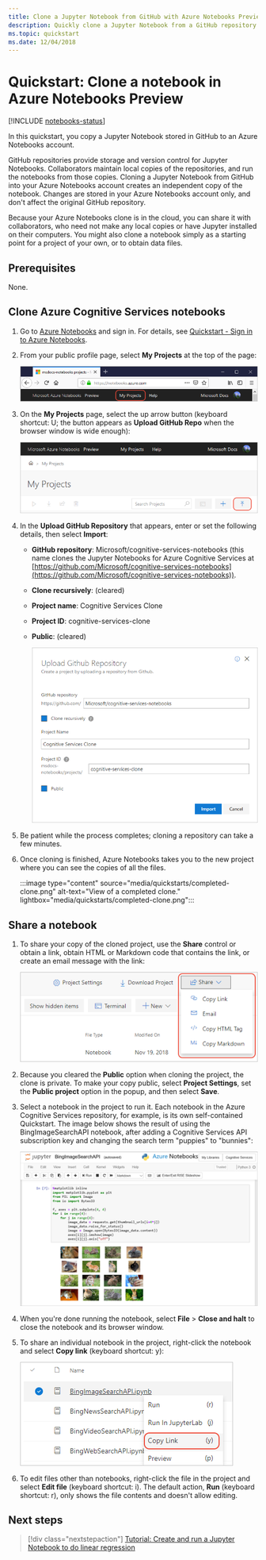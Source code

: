 ```yaml
---
title: Clone a Jupyter Notebook from GitHub with Azure Notebooks Preview
description: Quickly clone a Jupyter Notebook from a GitHub repository and run it in your Azure Notebooks account.
ms.topic: quickstart
ms.date: 12/04/2018
---
```


# Quickstart: Clone a notebook in Azure Notebooks Preview

[!INCLUDE [notebooks-status](../../includes/notebooks-status.md)]

In this quickstart, you copy a Jupyter Notebook stored in GitHub to an Azure Notebooks account. 

GitHub repositories provide storage and version control for Jupyter Notebooks. Collaborators maintain local copies of the repositories, and run the notebooks from those copies. Cloning a Jupyter Notebook from GitHub into your Azure Notebooks account creates an independent copy of the notebook. Changes are stored in your Azure Notebooks account only, and don't affect the original GitHub repository. 

Because your Azure Notebooks clone is in the cloud, you can share it with collaborators, who need not make any local copies or have Jupyter installed on their computers. You might also clone a notebook simply as a starting point for a project of your own, or to obtain data files. 

## Prerequisites
None.

## Clone Azure Cognitive Services notebooks

1. Go to [Azure Notebooks](https://notebooks.azure.com) and sign in. For details, see [Quickstart - Sign in to Azure Notebooks](quickstart-sign-in-azure-notebooks.md).

1. From your public profile page, select **My Projects** at the top of the page:

    ![My Projects link on the top of the browser window](media/quickstarts/my-projects-link.png)

1. On the **My Projects** page, select the up arrow button (keyboard shortcut: U; the button appears as **Upload GitHub Repo** when the browser window is wide enough):

    ![Upload GitHub Repo command on My Projects page](media/quickstarts/upload-github-repo-command.png)

1. In the **Upload GitHub Repository** that appears, enter or set the following details, then select **Import**:

   - **GitHub repository**: Microsoft/cognitive-services-notebooks (this name clones the Jupyter Notebooks for Azure Cognitive Services at [https://github.com/Microsoft/cognitive-services-notebooks](https://github.com/Microsoft/cognitive-services-notebooks)).
   - **Clone recursively**: (cleared)
   - **Project name**: Cognitive Services Clone
   - **Project ID**: cognitive-services-clone
   - **Public**: (cleared)

     ![Upload GitHub Repo popup to collect repo information](media/quickstarts/upload-github-repo-popup.png)

1. Be patient while the process completes; cloning a repository can take a few minutes.

1. Once cloning is finished, Azure Notebooks takes you to the new project where you can see the copies of all the files.

    :::image type="content" source="media/quickstarts/completed-clone.png" alt-text="View of a completed clone." lightbox="media/quickstarts/completed-clone.png":::

## Share a notebook

1. To share your copy of the cloned project, use the **Share** control or obtain a link, obtain HTML or Markdown code that contains the link, or create an email message with the link:

    ![Project share command](media/quickstarts/share-project-command.png)

1. Because you cleared the **Public** option when cloning the project, the clone is private. To make your copy public, select **Project Settings**, set the **Public project** option in the popup, and then select **Save**.

1. Select a notebook in the project to run it. Each notebook in the Azure Cognitive Services repository, for example, is its own self-contained Quickstart. The image below shows the result of using the BingImageSearchAPI notebook, after adding a Cognitive Services API subscription key and changing the search term "puppies" to "bunnies":

    ![Running Jupyter Notebook cloned from GitHub](media/quickstarts/clone-notebook-result.png)

1. When you're done running the notebook, select **File** > **Close and halt** to close the notebook and its browser window.

1. To share an individual notebook in the project, right-click the notebook and select **Copy link** (keyboard shortcut: y):

    ![Context menu command to copy a link to an individual notebook](media/quickstarts/copy-link-to-individual-notebook.png)

1. To edit files other than notebooks, right-click the file in the project and select **Edit file** (keyboard shortcut: i). The default action, **Run** (keyboard shortcut: r), only shows the file contents and doesn't allow editing.

## Next steps

> [!div class="nextstepaction"]
> [Tutorial: Create and run a Jupyter Notebook to do linear regression](tutorial-create-run-jupyter-notebook.md)
